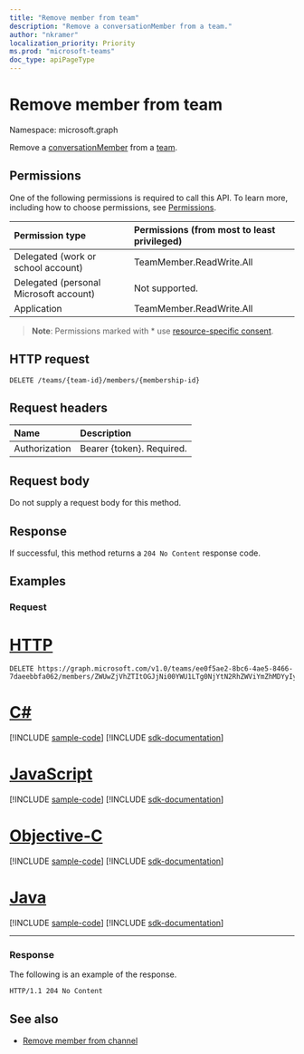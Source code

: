 ```yaml
---
title: "Remove member from team"
description: "Remove a conversationMember from a team."
author: "nkramer"
localization_priority: Priority
ms.prod: "microsoft-teams"
doc_type: apiPageType
---
```


# Remove member from team
Namespace: microsoft.graph

Remove a [conversationMember](../resources/conversationmember.md) from a [team](../resources/team.md).

## Permissions
One of the following permissions is required to call this API. To learn more, including how to choose permissions, see [Permissions](/graph/permissions-reference).

|Permission type|Permissions (from most to least privileged)|
|:---|:---|
|Delegated (work or school account)| TeamMember.ReadWrite.All |
|Delegated (personal Microsoft account) | Not supported.    |
|Application| TeamMember.ReadWrite.All |

> **Note**: Permissions marked with * use [resource-specific consent]( https://aka.ms/teams-rsc).

## HTTP request

<!-- {
  "blockType": "ignored"
}
-->
``` http
DELETE /teams/{team-id}/members/{membership-id}
```

## Request headers
|Name|Description|
|:---|:---|
|Authorization|Bearer {token}. Required.|

## Request body
Do not supply a request body for this method.

## Response

If successful, this method returns a `204 No Content` response code.

## Examples

### Request

# [HTTP](#tab/http)
<!-- {
  "blockType": "request",
  "name": "delete_members_from_team"
}
-->
``` http
DELETE https://graph.microsoft.com/v1.0/teams/ee0f5ae2-8bc6-4ae5-8466-7daeebbfa062/members/ZWUwZjVhZTItOGJjNi00YWU1LTg0NjYtN2RhZWViYmZhMDYyIyM3Mzc2MWYwNi0yYWM5LTQ2OWMtOWYxMC0yNzlhOGNjMjY3Zjk=
```
# [C#](#tab/csharp)
[!INCLUDE [sample-code](../includes/snippets/csharp/delete-members-from-team-csharp-snippets.md)]
[!INCLUDE [sdk-documentation](../includes/snippets/snippets-sdk-documentation-link.md)]

# [JavaScript](#tab/javascript)
[!INCLUDE [sample-code](../includes/snippets/javascript/delete-members-from-team-javascript-snippets.md)]
[!INCLUDE [sdk-documentation](../includes/snippets/snippets-sdk-documentation-link.md)]

# [Objective-C](#tab/objc)
[!INCLUDE [sample-code](../includes/snippets/objc/delete-members-from-team-objc-snippets.md)]
[!INCLUDE [sdk-documentation](../includes/snippets/snippets-sdk-documentation-link.md)]

# [Java](#tab/java)
[!INCLUDE [sample-code](../includes/snippets/java/delete-members-from-team-java-snippets.md)]
[!INCLUDE [sdk-documentation](../includes/snippets/snippets-sdk-documentation-link.md)]

---

### Response
The following is an example of the response.
<!-- {
  "blockType": "response",
  "truncated": true
}
-->
``` http
HTTP/1.1 204 No Content
```

## See also

- [Remove member from channel](channel-delete-members.md)